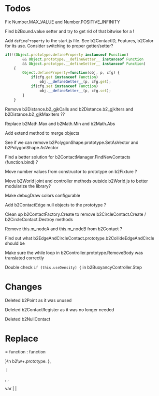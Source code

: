 # Todos

Fix Number.MAX_VALUE and Number.POSITIVE_INFINITY

Find b2Bound.value setter and try to get rid of that bitwise for a !

Add `defineProperty` to the start.js file. See b2ContactID, Features, b2Color for its use. Consider switching to proper getter/setter?

```javascript
if(!(Object.prototype.defineProperty instanceof Function)
		&& Object.prototype.__defineGetter__ instanceof Function
		&& Object.prototype.__defineSetter__ instanceof Function)
	{
		Object.defineProperty=function(obj, p, cfg) {
			if(cfg.get instanceof Function)
				obj.__defineGetter__(p, cfg.get);
			if(cfg.set instanceof Function)
				obj.__defineSetter__(p, cfg.set);
		}
	}
```

Remove b2Distance.b2_gjkCalls and b2Distance.b2_gjkIters and b2Distance.b2_gjkMaxIters ??

Replace b2Math.Max and b2Math.Min and b2Math.Abs

Add extend method to merge objects

See if we can remove b2PolygonShape.prototype.SetAsVector and b2PolygonShape.AsVector

Find a better solution for b2ContactManager.FindNewContacts (function.bind) ?

Move number values from constructor to prototype on b2Fixture ?

Move b2World joint and controller methods outside b2World.js to better modularize the library?

Make debugDraw colors configurable

Add b2ContactEdge null objects to the prototype ?

Clean up b2ContactFactory.Create to remove b2CircleContact.Create / b2CircleContact.Destroy methods

Remove this.m_nodeA and this.m_nodeB from b2Contact ?

Find out what b2EdgeAndCircleContact.prototype.b2CollideEdgeAndCircle should be

Make sure the while loop in b2Controller.prototype.RemoveBody was translated correctly

Double check `if (this.useDensity) {` in b2BuoyancyController.Step


# Changes

Deleted b2Point as it was unused

Deleted b2ContactRegister as it was no longer needed

Deleted b2NullContact


# Replace

= function
: function

\}\n	b2\w+\.prototype\.
},

	|

,
,

var |
	|
